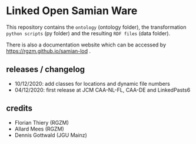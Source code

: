 # Linked Open Samian Ware

This repository contains the `ontology` (ontology folder), the transformation `python scripts` (py folder) and the resulting `RDF files` (data folder).
 
There is also a documentation website which can be accessed by <https://rgzm.github.io/samian-lod> .
 
## releases / changelog 
  
-   10/12/2020: add classes for locations and dynamic file numbers
-   04/12/2020: first release at JCM CAA-NL-FL, CAA-DE and LinkedPasts6
 
## credits

-   Florian Thiery (RGZM)
-   Allard Mees (RGZM)
-   Dennis Gottwald (JGU Mainz)
